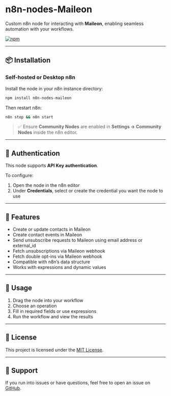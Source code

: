 # n8n-nodes-Maileon

Custom n8n node for interacting with **Maileon**, enabling seamless automation with your workflows.

[![npm](https://img.shields.io/npm/v/n8n-nodes-maileon)](https://www.npmjs.com/package/n8n-nodes-maileon)

---

## 📦 Installation

### Self-hosted or Desktop n8n

Install the node in your n8n instance directory:

```bash
npm install n8n-nodes-maileon
```

Then restart n8n:

```bash
n8n stop && n8n start
```

> ✅ Ensure **Community Nodes** are enabled in **Settings → Community Nodes** inside the n8n editor.

---

## 🔐 Authentication

This node supports **API Key authentication**.

To configure:

1. Open the node in the n8n editor
2. Under **Credentials**, select or create the credential you want the node to use

---

## 🔧 Features

- Create or update contacts in Maileon
- Create contact events in Maileon
- Send unsubscribe requests to Maileon using email address or external_id
- Fetch unsubscriptions via Maileon webhook
- Fetch double opt-ins via Maileon webhook
- Compatible with n8n’s data structure
- Works with expressions and dynamic values

---

## 🧱 Usage

1. Drag the node into your workflow
2. Choose an operation
3. Fill in required fields or use expressions
4. Run the workflow and view the results

---

## 📝 License

This project is licensed under the [MIT License](LICENSE).

---

## 🙋 Support

If you run into issues or have questions, feel free to open an issue on [GitHub](https://github.com/xqueue/n8n-nodes-maileon/issues).
